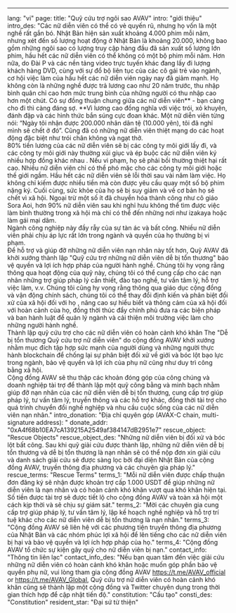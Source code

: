 ---
lang: "vi"
page:
  title: "Quỹ cứu trợ ngôi sao AVAV"
  intro: "giới thiệu"
  intro_des: "Các nữ diễn viên có thể có vẻ quyến rũ, nhưng họ vốn là một nghề rất gắn bó. Nhật Bản hiện sản xuất khoảng 4.000 phim mỗi năm, nhưng xét đến số lượng hoạt động ở Nhật Bản là khoảng 20.000, không bao gồm những ngôi sao có lượng truy cập hàng đầu đã sản xuất số lượng lớn phim, hầu hết các nữ diễn viên có thể không có một bộ phim mỗi năm. Hơn nữa, do Đài P và các nền tảng video trực tuyến khác đang lấy đi lượng khách hàng DVD, cùng với sự đổ bộ liên tục của các cô gái trẻ vào ngành, cơ hội việc làm của hầu hết các nữ diễn viên ngày nay đã giảm mạnh. Họ không còn là những nghề được trả lương cao như 20 năm trước, thu nhập bình quân chỉ cao hơn mức trung bình của những người có thu nhập cao hơn một chút. Có sự đồng thuận chung giữa các nữ diễn viên** - bạn càng cho đi thì càng đáng sợ. **Vì lương cao đồng nghĩa với việc trói, xỏ khuyên, đánh đập và các hình thức bắn súng cực đoan khác. Một nữ diễn viên từng nói: “Ngày tôi nhận được 200.000 nhân dân tệ (10.000 yên), tôi đã nghĩ mình sẽ chết ở đó”. Cũng đã có những nữ diễn viên thiệt mạng do các hoạt động đặc biệt như trói chân không và ngạt thở.<br>80% tiền lương của các nữ diễn viên sẽ bị các công ty môi giới lấy đi, và các công ty môi giới này thường xúi giục và ép buộc các nữ diễn viên ký nhiều hợp đồng khác nhau . Nếu vi phạm, họ sẽ phải bồi thường thiệt hại rất cao. Nhiều nữ diễn viên chỉ có thể phó mặc cho các công ty môi giới hoặc thế giới ngầm. Hầu hết các nữ diễn viên sẽ lỗi thời sau vài năm làm việc. Họ không chỉ kiếm được nhiều tiền mà còn được yêu cầu quay một số bộ phim nặng ký. Cuối cùng, sức khỏe của họ sẽ bị suy giảm và về cơ bản họ sẽ chết vì xã hội. Ngoại trừ một số ít đã chuyển hóa thành công như cô giáo Sora Aoi, hơn 90% nữ diễn viên sau khi nghỉ hưu không thể tìm được việc làm bình thường trong xã hội mà chỉ có thể đến những nơi như izakaya hoặc làm gái mại dâm.<br>Ngành công nghiệp này đầy rẫy của sự tàn ác và bất công. Nhiều nữ diễn viên phải chịu áp lực rất lớn trong ngành và quyền của họ thường bị vi phạm.<br>Để hỗ trợ và giúp đỡ những nữ diễn viên nạn nhân này tốt hơn, Quỹ AVAV đã khởi xướng thành lập &quot;Quỹ cứu trợ những nữ diễn viên dễ bị tổn thương&quot; bảo vệ quyền và lợi ích hợp pháp của người hành nghề. Chúng tôi hy vọng rằng thông qua hoạt động của quỹ này, chúng tôi có thể cung cấp cho các nạn nhân những trợ giúp pháp lý cần thiết, đào tạo nghề, tư vấn tâm lý, hỗ trợ việc làm, v.v. Chúng tôi cũng hy vọng rằng thông qua giáo dục cộng đồng và vận động chính sách, chúng tôi có thể thay đổi định kiến và phân biệt đối xử của xã hội đối với họ , nâng cao sự hiểu biết và thông cảm của xã hội đối với hoàn cảnh của họ, đồng thời thúc đẩy chính phủ đưa ra các biện pháp và ban hành luật để quản lý ngành và cải thiện môi trường việc làm cho những người hành nghề.<br>Thành lập quỹ cứu trợ cho các nữ diễn viên có hoàn cảnh khó khăn The &quot;Dễ bị tổn thương Quỹ cứu trợ nữ diễn viên&quot; do cộng đồng AVAV khởi xướng nhằm mục đích tập hợp sức mạnh của người dùng và những người thực hành blockchain để chống lại sự phân biệt đối xử về giới và bóc lột bạo lực trong ngành, bảo vệ quyền và lợi ích của phụ nữ cũng như duy trì công bằng xã hội.<br>Cộng đồng AVAV sẽ thu thập các khoản đóng góp của công chúng và doanh nghiệp tài trợ để thành lập một quỹ công bằng và minh bạch nhằm giúp đỡ nạn nhân của các nữ diễn viên dễ bị tổn thương, cung cấp trợ giúp pháp lý, tư vấn tâm lý, truyền thông và các hỗ trợ khác, đồng thời tài trợ cho quá trình chuyển đổi nghề nghiệp và nhu cầu cuộc sống của các nữ diễn viên nạn nhân."
  intro_donation: "Địa chỉ quyên góp (AVAX-C chain, multi-signature address): "
  donate_addr: "0xA4f68b10EA7cA139215A2549af384147dB2951e7"
  rescue_object: "Rescue Objects"
  rescue_object_des: "Những nữ diễn viên bị đối xử và bóc lột bất công. Sau khi quỹ giải cứu được thành lập, những nữ diễn viên dễ bị tổn thương và dễ bị tổn thương là nạn nhân sẽ có thể nộp đơn xin giải cứu và danh sách giải cứu sẽ được sàng lọc bởi đại diện Nhật Bản của cộng đồng AVAV, truyền thông địa phương và các chuyên gia pháp lý."
  rescue_terms: "Rescue Terms"
  terms_1: "Mỗi nữ diễn viên được chấp thuận đơn đăng ký sẽ nhận được khoản trợ cấp 1.000 USDT để giúp những nữ diễn viên là nạn nhân và có hoàn cảnh khó khăn vượt qua khó khăn hiện tại. Số tiền được tài trợ sẽ được tiết lộ cho cộng đồng AVAV và toàn xã hội một cách kịp thời và sẽ chịu sự giám sát."
  terms_2: "Mời các chuyên gia cung cấp trợ giúp pháp lý, tư vấn tâm lý, lập kế hoạch nghề nghiệp và hỗ trợ trí tuệ khác cho các nữ diễn viên dễ bị tổn thương là nạn nhân."
  terms_3: "Cộng đồng AVAV sẽ liên hệ với các phương tiện truyền thông địa phương của Nhật Bản và các nhóm phúc lợi xã hội để lên tiếng cho các nữ diễn viên bị hại và bảo vệ quyền và lợi ích hợp pháp của họ."
  terms_4: "Cộng đồng AVAV tổ chức sự kiện gây quỹ cho nữ diễn viên bị nạn."
  contact_info: "Thông tin liên lạc"
  contact_info_des: "Nếu bạn quan tâm đến việc giải cứu những nữ diễn viên có hoàn cảnh khó khăn hoặc muốn góp phần bảo vệ quyền phụ nữ, vui lòng tham gia cộng đồng AVAV <a href='https://t.me/AVAV_official' target='_blank' class='text-cred'>https://t.me/AVAV_official</a> or <a href='https://t.me/AVAV_Global' target='_blank' class='text-cred'>https://t.me/AVAV_Global</a>, Quỹ cứu trợ nữ diễn viên có hoàn cảnh khó khăn cũng sẽ thành lập một cộng đồng và Twitter chuyên dụng trong thời gian thích hợp để cập nhật tiến độ."
  constitution: "Cấu tạo"
  consti_des: "Constitution"
  resident_star: "Đại sứ từ thiện"